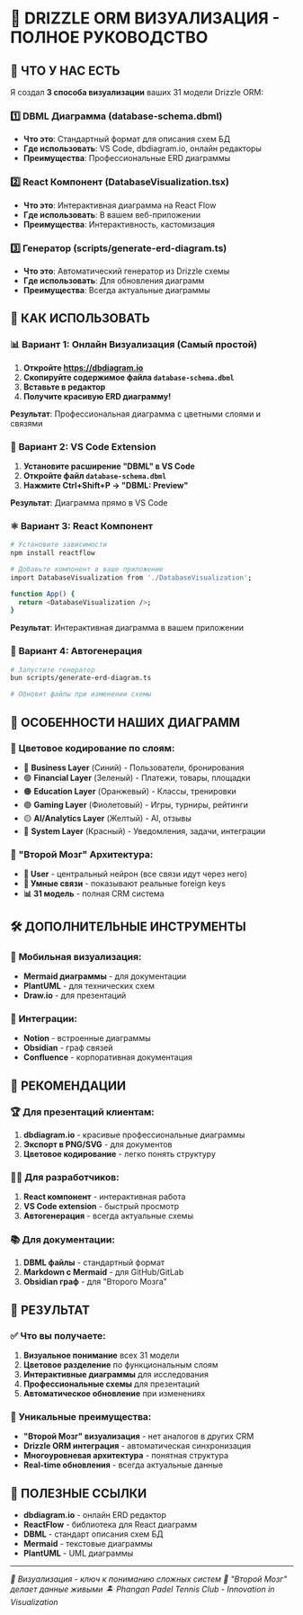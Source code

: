# 🎨 DRIZZLE ORM ВИЗУАЛИЗАЦИЯ - ПОЛНОЕ РУКОВОДСТВО

## 🎯 **ЧТО У НАС ЕСТЬ**

Я создал **3 способа визуализации** ваших 31 модели Drizzle ORM:

### 1️⃣ **DBML Диаграмма** (database-schema.dbml)
- **Что это**: Стандартный формат для описания схем БД
- **Где использовать**: VS Code, dbdiagram.io, онлайн редакторы
- **Преимущества**: Профессиональные ERD диаграммы

### 2️⃣ **React Компонент** (DatabaseVisualization.tsx)
- **Что это**: Интерактивная диаграмма на React Flow
- **Где использовать**: В вашем веб-приложении
- **Преимущества**: Интерактивность, кастомизация

### 3️⃣ **Генератор** (scripts/generate-erd-diagram.ts)
- **Что это**: Автоматический генератор из Drizzle схемы
- **Где использовать**: Для обновления диаграмм
- **Преимущества**: Всегда актуальные диаграммы

## 🚀 **КАК ИСПОЛЬЗОВАТЬ**

### 📊 **Вариант 1: Онлайн Визуализация (Самый простой)**

1. **Откройте https://dbdiagram.io**
2. **Скопируйте содержимое файла `database-schema.dbml`**
3. **Вставьте в редактор**
4. **Получите красивую ERD диаграмму!**

**Результат**: Профессиональная диаграмма с цветными слоями и связями

### 🎨 **Вариант 2: VS Code Extension**

1. **Установите расширение "DBML" в VS Code**
2. **Откройте файл `database-schema.dbml`**
3. **Нажмите Ctrl+Shift+P → "DBML: Preview"**

**Результат**: Диаграмма прямо в VS Code

### ⚛️ **Вариант 3: React Компонент**

```bash
# Установите зависимости
npm install reactflow

# Добавьте компонент в ваше приложение
import DatabaseVisualization from './DatabaseVisualization';

function App() {
  return <DatabaseVisualization />;
}
```

**Результат**: Интерактивная диаграмма в вашем приложении

### 🔄 **Вариант 4: Автогенерация**

```bash
# Запустите генератор
bun scripts/generate-erd-diagram.ts

# Обновит файлы при изменении схемы
```

## 🎨 **ОСОБЕННОСТИ НАШИХ ДИАГРАММ**

### 🌈 **Цветовое кодирование по слоям:**

- 🔵 **Business Layer** (Синий) - Пользователи, бронирования
- 🟢 **Financial Layer** (Зеленый) - Платежи, товары, площадки
- 🟠 **Education Layer** (Оранжевый) - Классы, тренировки
- 🟣 **Gaming Layer** (Фиолетовый) - Игры, турниры, рейтинги
- 🟡 **AI/Analytics Layer** (Желтый) - AI, отзывы
- 🔴 **System Layer** (Красный) - Уведомления, задачи, интеграции

### 🧠 **"Второй Мозг" Архитектура:**

- **👥 User** - центральный нейрон (все связи идут через него)
- **🔗 Умные связи** - показывают реальные foreign keys
- **📊 31 модель** - полная CRM система

## 🛠️ **ДОПОЛНИТЕЛЬНЫЕ ИНСТРУМЕНТЫ**

### 📱 **Мобильная визуализация:**
- **Mermaid диаграммы** - для документации
- **PlantUML** - для технических схем
- **Draw.io** - для презентаций

### 🔧 **Интеграции:**
- **Notion** - встроенные диаграммы
- **Obsidian** - граф связей
- **Confluence** - корпоративная документация

## 🎯 **РЕКОМЕНДАЦИИ**

### 🏆 **Для презентаций клиентам:**
1. **dbdiagram.io** - красивые профессиональные диаграммы
2. **Экспорт в PNG/SVG** - для документов
3. **Цветовое кодирование** - легко понять структуру

### 👨‍💻 **Для разработчиков:**
1. **React компонент** - интерактивная работа
2. **VS Code extension** - быстрый просмотр
3. **Автогенерация** - всегда актуальные схемы

### 📚 **Для документации:**
1. **DBML файлы** - стандартный формат
2. **Markdown с Mermaid** - для GitHub/GitLab
3. **Obsidian граф** - для "Второго Мозга"

## 🎊 **РЕЗУЛЬТАТ**

### ✅ **Что вы получаете:**

1. **Визуальное понимание** всех 31 модели
2. **Цветовое разделение** по функциональным слоям
3. **Интерактивные диаграммы** для исследования
4. **Профессиональные схемы** для презентаций
5. **Автоматическое обновление** при изменениях

### 🚀 **Уникальные преимущества:**

- **"Второй Мозг" визуализация** - нет аналогов в других CRM
- **Drizzle ORM интеграция** - автоматическая синхронизация
- **Многоуровневая архитектура** - понятная структура
- **Real-time обновления** - всегда актуальные данные

## 🔗 **ПОЛЕЗНЫЕ ССЫЛКИ**

- **dbdiagram.io** - онлайн ERD редактор
- **ReactFlow** - библиотека для React диаграмм
- **DBML** - стандарт описания схем БД
- **Mermaid** - текстовые диаграммы
- **PlantUML** - UML диаграммы

---

*🎨 Визуализация - ключ к пониманию сложных систем*
*🧠 "Второй Мозг" делает данные живыми*
*🏝️ Phangan Padel Tennis Club - Innovation in Visualization*
